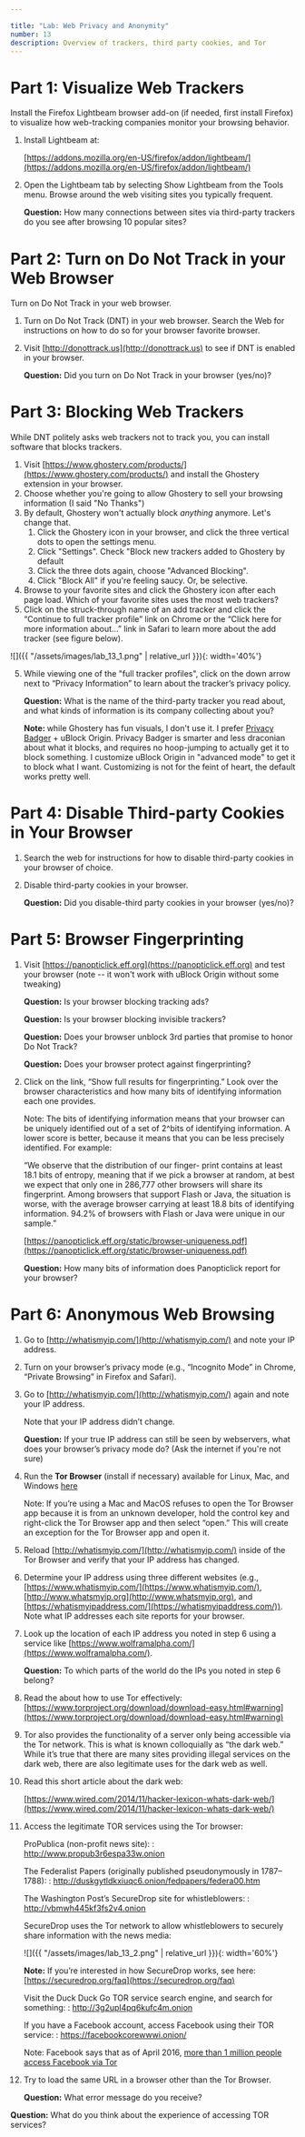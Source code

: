 ```yaml
---

title: "Lab: Web Privacy and Anonymity"
number: 13
description: Overview of trackers, third party cookies, and Tor
---
```


# Part 1: Visualize Web Trackers

Install the Firefox Lightbeam browser add-on (if needed, first install Firefox) to visualize how web-tracking companies monitor your browsing behavior.

1.	Install Lightbeam at:

    [https://addons.mozilla.org/en-US/firefox/addon/lightbeam/](https://addons.mozilla.org/en-US/firefox/addon/lightbeam/)

2.	Open the Lightbeam tab by selecting Show Lightbeam from the Tools menu. Browse around the web visiting sites you typically frequent. 

    **Question:** How many connections between sites via third-party trackers do you see after browsing 10 popular sites?
    
# Part 2: Turn on Do Not Track in your Web Browser

Turn on Do Not Track in your web browser.

1.	Turn on Do Not Track (DNT) in your web browser. Search the Web for instructions on how to do so for your browser favorite browser.

2.	Visit [http://donottrack.us](http://donottrack.us) to see if DNT is enabled in your browser.

    **Question:** Did you turn on Do Not Track in your browser (yes/no)?
    
# Part 3: Blocking Web Trackers

While DNT politely asks web trackers not to track you, you can install software that blocks trackers. 

1.	Visit [https://www.ghostery.com/products/](https://www.ghostery.com/products/) and install the Ghostery extension in your browser.
2.	Choose whether you're going to allow Ghostery to sell your browsing information (I said "No Thanks")
3. By default, Ghostery won't actually block _anything_ anymore. Let's change that.
    1. Click the Ghostery icon in your browser, and click the three vertical dots to open the settings menu.
    1. Click "Settings". Check "Block new trackers added to Ghostery by default
    1. Click the three dots again, choose "Advanced Blocking".
    1. Click "Block All" if you're feeling saucy. Or, be selective.
3.	Browse to your favorite sites and click the Ghostery icon after each page load. Which of your favorite sites uses the most web trackers?
4.	Click on the struck-through name of an add tracker and click the “Continue to full tracker profile” link on Chrome or the “Click here for more information about…” link in Safari to learn more about the add tracker (see figure below).

![]({{ "/assets/images/lab_13_1.png" | relative_url }}){: width='40%'}

5.	While viewing one of the "full tracker profiles", click on the down arrow next to “Privacy Information” to learn about the tracker’s privacy policy. 

    **Question:** What is the name of the third-party tracker you read about, and what kinds of information is its company collecting about you? 
    
    <div class='alert alert-info'><strong>Note: </strong> while Ghostery has fun visuals, I don't use it. I prefer <a href='https://www.eff.org/privacybadger'>Privacy Badger</a> + uBlock Origin. Privacy Badger is smarter and less draconian about what it blocks, and requires no hoop-jumping to actually get it to block something. I customize uBlock Origin in "advanced mode" to get it to block what I want. Customizing is not for the feint of heart, the default works pretty well.</div>

# Part 4: Disable Third-party Cookies in Your Browser

1.	Search the web for instructions for how to disable third-party cookies in your browser of choice.
2.	Disable third-party cookies in your browser.
    
    **Question:** Did you disable-third party cookies in your browser (yes/no)?
    
# Part 5: Browser Fingerprinting

1.	Visit [https://panopticlick.eff.org](https://panopticlick.eff.org) and test your browser (note -- it won't work with uBlock Origin without some tweaking)

    **Question:** Is your browser blocking tracking ads?
    
    **Question:** Is your browser blocking invisible trackers?
    
    **Question:** Does your browser unblock 3rd parties that promise to honor Do Not Track?
    
    **Question:** Does your browser protect against fingerprinting?

2.	Click on the link, “Show full results for fingerprinting.” Look over the browser characteristics and how many bits of identifying information each one provides. 

    Note: The bits of identifying information means that your browser can be uniquely identified out of a set of 2^bits of identifying information. A lower score is better, because it means that you can be less precisely identified. For example:

    “We observe that the distribution of our finger- print contains at least 18.1 bits of entropy, meaning that if we pick a browser at random, at best we expect that only one in 286,777 other browsers will share its fingerprint. Among browsers that support Flash or Java, the situation is worse, with the average browser carrying at least 18.8 bits of identifying information. 94.2% of browsers with Flash or Java were unique in our sample.”

    [https://panopticlick.eff.org/static/browser-uniqueness.pdf](https://panopticlick.eff.org/static/browser-uniqueness.pdf)

    **Question:** How many bits of information does Panopticlick report for your browser?

# Part 6: Anonymous Web Browsing

1.	Go to [http://whatismyip.com/](http://whatismyip.com/) and note your IP address.
2.	Turn on your browser’s privacy mode (e.g., “Incognito Mode” in Chrome, “Private Browsing” in Firefox and Safari).
3.	Go to [http://whatismyip.com/](http://whatismyip.com/) again and note your IP address.

    Note that your IP address didn’t change.

    **Question:** If your true IP address can still be seen by webservers, what does your browser’s privacy mode do? (Ask the internet if you're not sure)

4.	Run the **Tor Browser** (install if necessary) available for Linux, Mac, and Windows [here](https://www.torproject.org/download/download-easy.html)

    Note: If you’re using a Mac and MacOS refuses to open the Tor Browser app because it is from an unknown developer, hold the control key and right-click the Tor Browser app and then select “open.” This will create an exception for the Tor Browser app and open it.

5.	Reload [http://whatismyip.com/](http://whatismyip.com/) inside of the Tor Browser and verify that your IP address has changed. 

6.	Determine your IP address using three different websites (e.g., [https://www.whatismyip.com/](https://www.whatismyip.com/), [http://www.whatsmyip.org](http://www.whatsmyip.org), and [https://whatismyipaddress.com/](https://whatismyipaddress.com/)). Note what IP addresses each site reports for your browser.

7.	Look up the location of each IP address you noted in step 6 using a service like [https://www.wolframalpha.com/](https://www.wolframalpha.com/).

    **Question:** To which parts of the world do the IPs you noted in step 6 belong?

8.	Read the about how to use Tor effectively: [https://www.torproject.org/download/download-easy.html#warning](https://www.torproject.org/download/download-easy.html#warning)

9.	Tor also provides the functionality of a server only being accessible via the Tor network. This is what is known colloquially as “the dark web.” While it’s true that there are many sites providing illegal services on the dark web, there are also legitimate uses for the dark web as well.

10.	Read this short article about the dark web:

    [https://www.wired.com/2014/11/hacker-lexicon-whats-dark-web/](https://www.wired.com/2014/11/hacker-lexicon-whats-dark-web/)
    
11.	Access the legitimate TOR services using the Tor browser:

    ProPublica (non-profit news site):
    : http://www.propub3r6espa33w.onion

    The Federalist Papers (originally published pseudonymously in 1787–1788):
    : http://duskgytldkxiuqc6.onion/fedpapers/federa00.htm

    The Washington Post’s SecureDrop site for whistleblowers:
    : http://vbmwh445kf3fs2v4.onion

    SecureDrop uses the Tor network to allow whistleblowers to securely share information with the news media:

    ![]({{ "/assets/images/lab_13_2.png" | relative_url }}){: width='60%'}
    
    **Note:** If you’re interested in how SecureDrop works, see here: [https://securedrop.org/faq](https://securedrop.org/faq)
    
    Visit the Duck Duck Go TOR service search engine, and search for something:
    : http://3g2upl4pq6kufc4m.onion 

    If you have a Facebook account, access Facebook using their TOR service:
    : https://facebookcorewwwi.onion/

    Note: Facebook says that as of April 2016, [more than 1 million people access Facebook via Tor](https://www.facebook.com/notes/facebook-over-tor/1-million-people-use-facebook-over-tor/865624066877648/)
    
12.	Try to load the same URL in a browser other than the Tor Browser. 

    **Question:** What error message do you receive?

**Question:** What do you think about the experience of accessing TOR services? 
